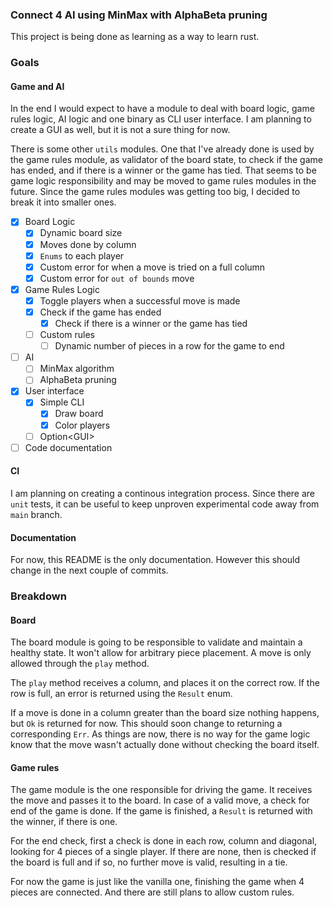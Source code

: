 ### Connect 4 AI using MinMax with AlphaBeta pruning
This project is being done as learning as a way to learn rust.

### Goals
#### Game and AI
In the end I would expect to have a module to deal with board logic, game rules
logic, AI logic and one binary as CLI user interface. I am planning to create a
GUI as well, but it is not a sure thing for now.

There is some other `utils` modules. One that I've already done is used by the
game rules module, as validator of the board state, to check if the game has
ended, and if there is a winner or the game has tied. That seems to be game logic
responsibility and may be moved to game rules modules in the future.
Since the game rules modules was getting too big, I decided to break it into smaller ones.

- [x] Board Logic
  - [x] Dynamic board size
  - [x] Moves done by column
  - [x] `Enums` to each player
  - [x] Custom error for when a move is tried on a full column
  - [x] Custom error for `out of bounds` move
- [x] Game Rules Logic
  - [x] Toggle players when a successful move is made
  - [x] Check if the game has ended
    - [x] Check if there is a winner or the game has tied
  - [ ] Custom rules
    - [ ] Dynamic number of pieces in a row for the game to end
- [ ] AI
  - [ ] MinMax algorithm
  - [ ] AlphaBeta pruning
- [x] User interface
  - [x] Simple CLI
    - [x] Draw board
    - [x] Color players
  - [ ] Option\<GUI>
- [ ] Code documentation

#### CI
I am planning on creating a continous integration process. Since there are `unit` tests,
it can be useful to keep unproven experimental code away from `main` branch.

#### Documentation
For now, this README is the only documentation. However this should change in the next
couple of commits.

### Breakdown
#### Board
The board module is going to be responsible to validate and maintain a healthy state.
It won't allow for arbitrary piece placement. A move is only allowed through
the `play` method.

The `play` method receives a column, and places it on the correct row. If the row
is full, an error is returned using the `Result` enum.

If a move is done in a column greater than the board size nothing happens, but `Ok`
is returned for now. This should soon change to returning a corresponding `Err`. As things
are now, there is no way for the game logic know that the move wasn't actually done without
checking the board itself.

#### Game rules
The game module is the one responsible for driving the game. It receives the move
and passes it to the board. In case of a valid move, a check for end of the game is done.
If the game is finished, a `Result` is returned with the winner, if there is one.

For the end check, first a check is done in each row, column and diagonal, looking
for 4 pieces of a single player. If there are none, then is checked if the board is
full and if so, no further move is valid, resulting in a tie.

For now the game is just like the vanilla one, finishing the game when 4 pieces are connected.
And there are still plans to allow custom rules.
